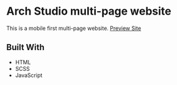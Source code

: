 # Arch Studio multi-page website

This is a mobile first multi-page website. [Preview Site](https://msun0320.github.io/arch-studio/)

## Built With

- HTML
- SCSS
- JavaScript
